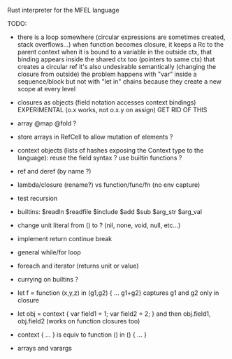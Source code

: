Rust interpreter for the MFEL language

TODO:
- there is a loop somewhere (circular expressions are sometimes created, stack overflows...)
when function becomes closure, it keeps a Rc to the parent context
when it is bound to a variable in the outside ctx, that binding appears inside the shared ctx too (pointers to same ctx)
that creates a circular ref
it's also undesirable semantically (changing the closure from outside)
the problem happens with "var" inside a sequence/block but not with "let in" chains because they create a new scope at every level

- closures as objects (field notation accesses context bindings)  EXPERIMENTAL (o.x works, not o.x.y on assign) GET RID OF THIS

- array @map @fold ?
- store arrays in RefCell to allow mutation of elements ?
- context objects (lists of hashes exposing the Context type to the language): reuse the field syntax ? use builtin functions ?

- ref and deref (by name ?)
- lambda/closure (rename?) vs function/func/fn (no env capture)
- test recursion
- builtins: $readln $readfile $include $add $sub $arg_str $arg_val
- change unit literal from () to ?  (nil, none, void, null, etc...) 
- implement return continue break
- general while/for loop
- foreach and iterator (returns unit or value)
- currying on builtins ?
- let f = function (x,y,z) in (g1,g2) { ... g1+g2}  captures g1 and g2 only in closure
- let obj = context { var field1 = 1; var field2 = 2; }  and then obj.field1, obj.field2 (works on function closures too)
- context { ... } is equiv to function () in () { ... }
- arrays and varargs
